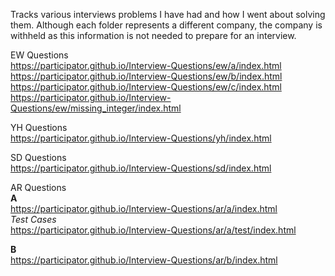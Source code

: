 Tracks various interviews problems I have had and how I went about solving them.  Although each folder represents a different company, the company is withheld as this information is not needed to prepare for an interview.

EW Questions <br>
https://participator.github.io/Interview-Questions/ew/a/index.html <br>
https://participator.github.io/Interview-Questions/ew/b/index.html <br>
https://participator.github.io/Interview-Questions/ew/c/index.html <br>
https://participator.github.io/Interview-Questions/ew/missing_integer/index.html

YH Questions <br>
https://participator.github.io/Interview-Questions/yh/index.html

SD Questions <br>
https://participator.github.io/Interview-Questions/sd/index.html

AR Questions <br>
**A** <br>
https://participator.github.io/Interview-Questions/ar/a/index.html <br>
*Test Cases* <br>
https://participator.github.io/Interview-Questions/ar/a/test/index.html <br>

**B** <br>
https://participator.github.io/Interview-Questions/ar/b/index.html <br>